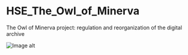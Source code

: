 # HSE_The_Owl_of_Minerva
The Owl of Minerva project: regulation and reorganization of the digital archive

![Image alt](https://github.com/AnastazjaD/HSE_The_Owl_of_Minerva/raw/main/Инфографика_проекта.jpg)

